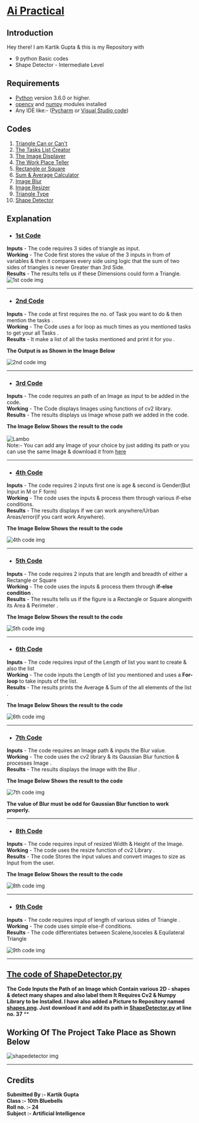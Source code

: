 
# <ins>Ai Practical </ins>


## **Introduction** # 
Hey there!
I am Kartik Gupta & this is my Repository with 
* 9 python Basic codes  
* Shape Detector - Intermediate Level

## **Requirements** #
* [Python](https://www.python.org/downloads/) version 3.6.0 or higher.
* [opencv](https://opencv.org/releases/) and [numpy](https://numpy.org/install/) modules installed
* Any IDE like:- ([Pycharm](https://www.jetbrains.com/pycharm/download/) or [Visual Studio code](https://code.visualstudio.com/download))

## **Codes** ##
1. [Triangle Can or Can't](1.py)
2. [The Tasks List Creator](2.py)
3. [The Image Displayer](3.py)
4. [The Work Place Teller](4.py)
5. [Rectangle or Square](5.py)
6. [Sum & Average Calculator](6.py)
7. [Image Blur](7.py)
8. [Image Resizer](8.py)
9. [Triangle Type](9.py)
10. [Shape Detector](ShapeDetector.py)

## **Explanation** ##
* ###  [1st Code](1.py)
**Inputs** - The code requires 3 sides of triangle as input. <br />
**Working** - The Code first stores the value of the 3 inputs in from of variables & then it compares every side using logic that the sum of two sides of triangles is never Greater than 3rd Side. 
<br />**Results** - The results tells us if these Dimensions could form a Triangle.<br />
![1st code img](https://user-images.githubusercontent.com/81790487/114462454-ae1cfb00-9c00-11eb-8b94-d71aad393f5f.PNG)
***
* ### [2nd Code](2.py)
**Inputs** - The code at first requires the no. of Task you want to do & then mention the tasks . <br />
**Working** - The Code uses a for loop as much times as you mentioned tasks to get your all Tasks . 
<br />**Results** - It make a list of all the tasks mentioned and print it for you .<br />

__The Output is as Shown in the Image Below__

![2nd code img](https://user-images.githubusercontent.com/81790487/114575148-862ca680-9c97-11eb-8554-203c502b558d.PNG)

***
* ### [3rd Code](3.py)
**Inputs** - The code requires an path of an Image as input to be added in the code. <br />
**Working** - The Code displays Images using functions of cv2 library. <br /> 
**Results** - The results displays us Image whose path we added in the code. <br />

__The Image Below Shows the result to the code__<br />  
![Lambo](https://user-images.githubusercontent.com/81790487/114567451-e2d89300-9c90-11eb-995a-0522d90ee4e4.jpg)<br />
Note:- You can add any Image of your choice by just adding its path or you can use the same Image & download it from [here](https://raw.githubusercontent.com/guptakartik0235/AI_Practical/main/lambo.jpg)  


***
* ### [4th Code](4.py)
**Inputs** - The code requires 2 inputs first one is age & second is Gender(But Input in M or F form) <br />
**Working** - The code uses the inputs & process them through various if-else conditions. <br /> 
**Results** - The results displays if we can work anywhere/Urban Areas/error(if you cant work Anywhere). <br />

__The Image Below Shows the result to the code__

![4th code img](https://user-images.githubusercontent.com/81790487/114577058-54b4da80-9c99-11eb-9398-9c33d106a86d.PNG)

***
* ### [5th Code](5.py)
**Inputs** - The code requires 2 inputs that are length and breadth of either a Rectangle or Square <br />
**Working** - The code uses the inputs & process them through **if-else condition** . <br /> 
**Results** - The results tells us if the figure is a Rectangle or Square alongwith its Area & Perimeter . <br />

__The Image Below Shows the result to the code__

![5th code img](https://user-images.githubusercontent.com/81790487/114578373-71054700-9c9a-11eb-84d8-b5b3ae937f35.PNG)

***
* ### [6th Code](6.py)
**Inputs** - The code requires input of the Length of list you want to create & also the list  <br />
**Working** - The code inputs the Length of list you mentioned and uses a **For-loop** to take inputs of the list. <br /> 
**Results** - The results prints the Average & Sum of the all elements of the list  . <br />

__The Image Below Shows the result to the code__

![6th code img](https://user-images.githubusercontent.com/81790487/114579410-73b46c00-9c9b-11eb-8ea1-6bf085c5a0e3.PNG)

***
* ### [7th Code](7.py)
**Inputs** - The code requires an Image path & inputs the Blur value. <br />
**Working** - The code uses the cv2 library & its Gaussian Blur function & processes Image . <br /> 
**Results** - The results displays the Image with the Blur . <br />

__The Image Below Shows the result to the code__

![7th code img](https://user-images.githubusercontent.com/81790487/114583886-aeb89e80-9c9f-11eb-9c5b-70a6fa3c8613.PNG)

**The value of Blur must be odd for Gaussian Blur function to work properly.**
***
* ### [8th Code](8.py)
**Inputs** - The code requires input of resized Width & Height of the Image. <br />
**Working** - The code uses the resize function of cv2 Library  . <br /> 
**Results** - The code Stores the input values and convert images to size as Input from the user. <br />

__The Image Below Shows the result to the code__

![8th code img](https://user-images.githubusercontent.com/81790487/114587858-aeba9d80-9ca3-11eb-997b-3fd4bdeb5757.PNG)

***
* ### [9th Code](9.py)
**Inputs** - The code requires input of length of various sides of Triangle . <br />
**Working** - The code uses simple else-if conditions. <br /> 
**Results** - The code differentiates between Scalene,Isoceles & Equilateral Triangle <br />

![9th code img](https://user-images.githubusercontent.com/81790487/114588863-c5152900-9ca4-11eb-82ca-e1e1b10fee0d.PNG)

***
## **[The code of ShapeDetector.py](ShapeDetector.py)** ##

 **The Code Inputs the Path of an Image which Contain various 2D - shapes & detect many shapes and also label them It Requires Cv2 & Numpy Library to be Installed.
I have also added a Picture to Repository named [shapes.png](https://github.com/guptakartik0235/AI_Practical/blob/main/shapes.PNG). Just download it and add its path in [ShapeDetector.py](ShapeDetector.py) at line no. 37**
**
## **Working Of The Project Take Place as Shown Below** ##
![shapedetector img](https://user-images.githubusercontent.com/81790487/114591544-a2384400-9ca7-11eb-9b9b-527e993dcd54.PNG)


***
 ## **Credits**  ## 
__Submitted By :- Kartik Gupta <br />
  Class :- 10th Bluebells <br />
  Roll no. :- 24 <br />
  Subject :- Artificial Intelligence <br />__
